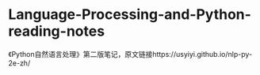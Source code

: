 # Language-Processing-and-Python-reading-notes
《Python自然语言处理》第二版笔记，原文链接https://usyiyi.github.io/nlp-py-2e-zh/
